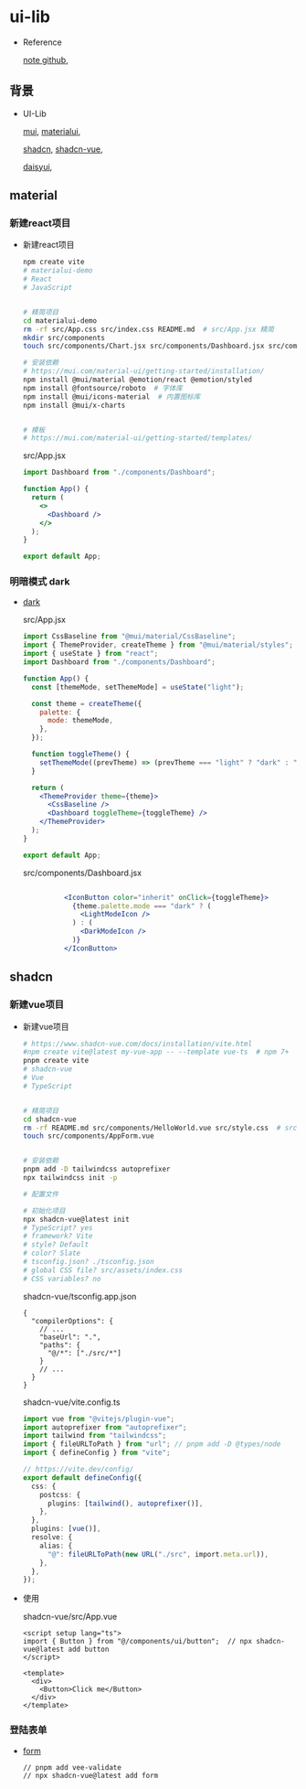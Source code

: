 # ui-lib

- Reference

  [note github](https://gitee.com/alex_john/ui-lib/tree/main/material-ui), 

  

## 背景

- UI-Lib

  [mui](https://mui.com/), [materialui](https://mui.com/material-ui/), 
  
  [shadcn](https://ui.shadcn.com/), [shadcn-vue](https://www.shadcn-vue.com/), 
  
  [daisyui](https://daisyui.com/docs/themes/), 





## material

### 新建react项目

- 新建react项目

  ```bash
  npm create vite
  # materialui-demo
  # React
  # JavaScript
  
  
  # 精简项目
  cd materialui-demo
  rm -rf src/App.css src/index.css README.md  # src/App.jsx 精简
  mkdir src/components
  touch src/components/Chart.jsx src/components/Dashboard.jsx src/components/Deposits.jsx src/components/listItems.jsx src/components/Orders.jsx src/components/Title.jsx
  
  # 安装依赖
  # https://mui.com/material-ui/getting-started/installation/
  npm install @mui/material @emotion/react @emotion/styled
  npm install @fontsource/roboto  # 字体库
  npm install @mui/icons-material  # 内置图标库
  npm install @mui/x-charts
  
  
  # 模板
  # https://mui.com/material-ui/getting-started/templates/
  
  ```

  src/App.jsx

  ```jsx
  import Dashboard from "./components/Dashboard";
  
  function App() {
    return (
      <>
        <Dashboard />
      </>
    );
  }
  
  export default App;
  
  ```
  
  



### 明暗模式 dark

- [dark](https://mui.com/material-ui/customization/dark-mode/)

  src/App.jsx

  ```jsx
  import CssBaseline from "@mui/material/CssBaseline";
  import { ThemeProvider, createTheme } from "@mui/material/styles";
  import { useState } from "react";
  import Dashboard from "./components/Dashboard";
  
  function App() {
    const [themeMode, setThemeMode] = useState("light");
  
    const theme = createTheme({
      palette: {
        mode: themeMode,
      },
    });
  
    function toggleTheme() {
      setThemeMode((prevTheme) => (prevTheme === "light" ? "dark" : "light"));
    }
  
    return (
      <ThemeProvider theme={theme}>
        <CssBaseline />
        <Dashboard toggleTheme={toggleTheme} />
      </ThemeProvider>
    );
  }
  
  export default App;
  
  ```

  src/components/Dashboard.jsx

  ```jsx
  
            <IconButton color="inherit" onClick={toggleTheme}>
              {theme.palette.mode === "dark" ? (
                <LightModeIcon />
              ) : (
                <DarkModeIcon />
              )}
            </IconButton>
  
  ```

  



## shadcn

### 新建vue项目

- 新建vue项目

  ```bash
  # https://www.shadcn-vue.com/docs/installation/vite.html
  #npm create vite@latest my-vue-app -- --template vue-ts  # npm 7+
  pnpm create vite
  # shadcn-vue
  # Vue
  # TypeScript
  
  
  # 精简项目
  cd shadcn-vue
  rm -rf README.md src/components/HelloWorld.vue src/style.css  # src/App.vue 精简
  touch src/components/AppForm.vue
  
  
  # 安装依赖
  pnpm add -D tailwindcss autoprefixer
  npx tailwindcss init -p
  
  # 配置文件
  
  # 初始化项目
  npx shadcn-vue@latest init
  # TypeScript? yes
  # framework? Vite
  # style? Default
  # color? Slate
  # tsconfig.json? ./tsconfig.json
  # global CSS file? src/assets/index.css
  # CSS variables? no 
  
  ```

  shadcn-vue/tsconfig.app.json

  ```
  {
    "compilerOptions": {
      // ...
      "baseUrl": ".",
      "paths": {
        "@/*": ["./src/*"]
      }
      // ...
    }
  }
  ```

  shadcn-vue/vite.config.ts

  ```typescript
  import vue from "@vitejs/plugin-vue";
  import autoprefixer from "autoprefixer";
  import tailwind from "tailwindcss";
  import { fileURLToPath } from "url"; // pnpm add -D @types/node
  import { defineConfig } from "vite";
  
  // https://vite.dev/config/
  export default defineConfig({
    css: {
      postcss: {
        plugins: [tailwind(), autoprefixer()],
      },
    },
    plugins: [vue()],
    resolve: {
      alias: {
        "@": fileURLToPath(new URL("./src", import.meta.url)),
      },
    },
  });
  
  ```

- 使用

  shadcn-vue/src/App.vue
  
  ```vue
  <script setup lang="ts">
  import { Button } from "@/components/ui/button";  // npx shadcn-vue@latest add button
  </script>
  
  <template>
    <div>
      <Button>Click me</Button>
    </div>
  </template>
  
  ```
  
  



### 登陆表单

- [form](https://www.shadcn-vue.com/docs/components/form.html)

  ```
  // pnpm add vee-validate
  // npx shadcn-vue@latest add form
  ```

  







































